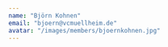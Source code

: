 ```yaml
---
name: "Björn Kohnen"
email: "bjoern@vcmuellheim.de"
avatar: "/images/members/bjoernkohnen.jpg"
---
```

